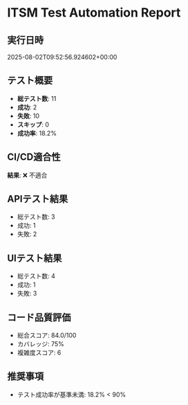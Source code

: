 # ITSM Test Automation Report

## 実行日時
2025-08-02T09:52:56.924602+00:00

## テスト概要
- **総テスト数**: 11
- **成功**: 2
- **失敗**: 10
- **スキップ**: 0
- **成功率**: 18.2%

## CI/CD適合性
**結果**: ❌ 不適合

## APIテスト結果

- 総テスト数: 3
- 成功: 1
- 失敗: 2

## UIテスト結果

- 総テスト数: 4
- 成功: 1
- 失敗: 3

## コード品質評価

- 総合スコア: 84.0/100
- カバレッジ: 75%
- 複雑度スコア: 6

## 推奨事項
- テスト成功率が基準未満: 18.2% < 90%
